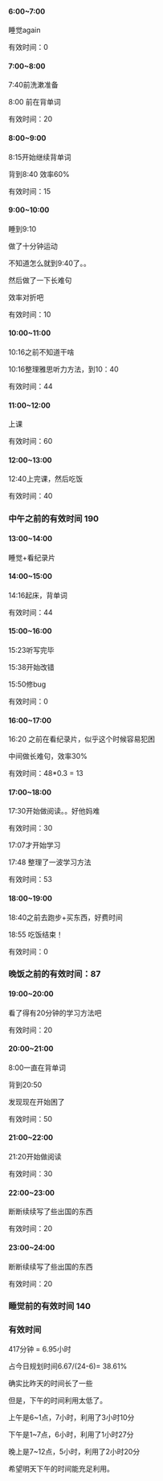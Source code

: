 

#### 6:00~7:00

睡觉again

有效时间：0

#### 7:00~8:00

7:40前洗漱准备

8:00 前在背单词

有效时间：20

#### 8:00~9:00

8:15开始继续背单词

背到8:40 效率60%

有效时间：15

#### 9:00~10:00

睡到9:10

做了十分钟运动

不知道怎么就到9:40了。。

然后做了一下长难句

效率对折吧

有效时间：10

#### 10:00~11:00

10:16之前不知道干啥

10:16整理雅思听力方法，到10：40

有效时间：44

#### 11:00~12:00

上课

有效时间：60

#### 12:00~13:00

12:40上完课，然后吃饭

有效时间：40



### 中午之前的有效时间 190



#### 13:00~14:00

睡觉+看纪录片

#### 14:00~15:00

14:16起床，背单词

有效时间：44

#### 15:00~16:00

15:23听写完毕

15:38开始改错

15:50修bug

有效时间：0

#### 16:00~17:00

16:20 之前在看纪录片，似乎这个时候容易犯困

中间做长难句，效率30%

有效时间：48*0.3 = 13

#### 17:00~18:00

17:30开始做阅读。。好他妈难

有效时间：30

17:07才开始学习

17:48 整理了一波学习方法

有效时间：53

#### 18:00~19:00

18:40之前去跑步+买东西，好费时间

18:55 吃饭结束！

有效时间：0



### 晚饭之前的有效时间：87



#### 19:00~20:00

看了得有20分钟的学习方法吧

有效时间：20

#### 20:00~21:00

8:00一直在背单词

背到20:50

发现现在开始困了

有效时间：50

#### 21:00~22:00

21:20开始做阅读

有效时间：30

#### 22:00~23:00

断断续续写了些出国的东西

有效时间：20

#### 23:00~24:00

断断续续写了些出国的东西

有效时间：20



### 睡觉前的有效时间 140



### 有效时间 

417分钟 = 6.95小时

占今日规划时间6.67/(24-6)= 38.61%

确实比昨天的时间长了一些

但是，下午的时间利用太低了。

上午是6~1点，7小时，利用了3小时10分

下午是1~7点，6小时，利用了1小时27分

晚上是7~12点，5小时，利用了2小时20分

希望明天下午的时间能充足利用。